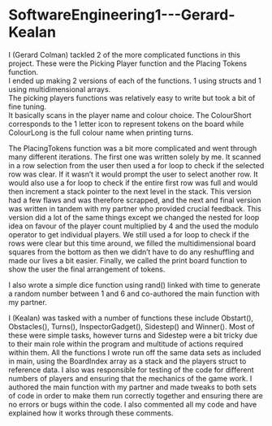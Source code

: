 # SoftwareEngineering1---Gerard-Kealan
I (Gerard Colman) tackled 2 of the more complicated functions in this project.  These were the Picking Player function and the Placing Tokens function.  
I ended up making 2 versions of each of the functions.  1 using structs and 1 using multidimensional arrays.  
The picking players functions was relatively easy to write but took a bit of fine tuning.  
It basically scans in the player name and colour choice.  The ColourShort corresponds to the 1 letter icon to represent tokens on the board 
while ColourLong is the full colour name when printing turns.

The PlacingTokens function was a bit more complicated and went through many different iterations.  The first one was written solely by me.  It scanned in a row selection from the user then used a for loop to check if the selected row was clear.  If it wasn’t it would prompt the user to select another row.  It would also use a for loop to check if the entire first row was full and would then increment a stack pointer to the next level in the stack.  This version had a few flaws and was therefore scrapped, and the next and final version was written in tandem with my partner who provided crucial feedback.  This version did a lot of the same things except we changed the nested for loop idea on favour of the player count multiplied by 4 and the used the modulo operator to get individual players.  We still used a for loop to check if the rows were clear but this time around, we filled the multidimensional board squares from the bottom as then we didn’t have to do any reshuffling and made our lives a bit easier.  Finally, we called the print board function to show the user the final arrangement of tokens.

I also wrote a simple dice function using rand() linked with time to generate a random number between 1 and 6 and co-authored the main function with my partner. 



I (Kealan) was tasked with a number of functions these include Obstart(), Obstacles(), Turns(), InspectorGadget(), Sidestep() and Winner().
Most of these were simple tasks, however turns and Sidestep were a bit tricky due to their main role within the program and multitude of actions required within them. 
All the functions I wrote run off the same data sets as included in main, using the BoardIndex array as a stack and the players struct to reference data. 
I also was responsible for testing of the code for different numbers of players and ensuring that the mechanics of the game work. 
I authored the main function with my partner and made tweaks to both sets of code in order to make them run correctly together and ensuring there are no errors or bugs within the code.
I also commented all my code and have explained how it works through these comments.
